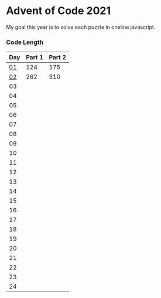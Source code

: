 # Advent of Code 2021

My goal this year is to solve each puzzle in oneline javascript.

### Code Length

| Day | Part 1 | Part 2 |
|-----|--------|--------|
| [01](./day01/index.js) | 124 | 175 |
| [02](./day02/index.js) | 262 | 310 |
| 03  |       |       |
| 04  |       |       |
| 05  |       |       |
| 06  |       |       |
| 07  |       |       |
| 08  |       |       |
| 09  |       |       |
| 10  |       |       |
| 11  |       |       |
| 12  |       |       |
| 13  |       |       |
| 14  |       |       |
| 15  |       |       |
| 16  |       |       |
| 17  |       |       |
| 18  |       |       |
| 19  |       |       |
| 20  |       |       |
| 21  |       |       |
| 22  |       |       |
| 23  |       |       |
| 24  |       |       |
